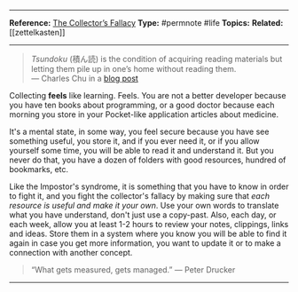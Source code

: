 ----

**Reference:** [The Collector’s Fallacy](https://zettelkasten.de/posts/collectors-fallacy/)
**Type:** #permnote #life
**Topics:** 
**Related:** [[zettelkasten]]

----

> *Tsundoku* (積ん読) is the condition of acquiring reading materials but letting them pile up in one’s home without reading them.  
> — Charles Chu in a [blog post](https://observer.com/2017/05/the-collectors-fallacy-why-we-gather-things-we-dont-need/)

Collecting **feels** like learning. Feels. You are not a better developer because you have ten books about programming, or a good doctor because each morning you store in your Pocket-like application articles about medicine.

It's a mental state, in some way, you feel secure because you have see something useful, you store it, and if you ever need it, or if you allow yourself some time, you will be able to read it and understand it. But you never do that,  you have a dozen of folders with good resources, hundred of bookmarks, etc.

Like the Impostor's syndrome, it is something that you have to know in order to fight it, and you fight the collector's fallacy by making sure that *each resource is useful and make it your own*. Use your own words to translate what you have understand, don't just use a copy-past. Also, each day, or each week, allow you at least 1-2 hours to review your notes, clippings, links and ideas. Store them in a system where you know you will be able to find it again in case you get more information, you want to update it or to make a connection with another concept. 

> “What gets measured, gets managed.” 
> — Peter Drucker

----






